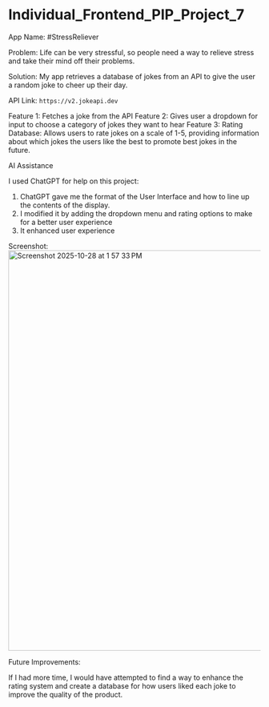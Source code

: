 # Individual_Frontend_PIP_Project_7
App Name: #StressReliever


Problem: Life can be very stressful, so people need a way to relieve stress and take their mind off their problems. 

Solution: My app retrieves a database of jokes from an API to give the user a random joke to cheer up their day. 

API Link: `https://v2.jokeapi.dev`

Feature 1: 
Fetches a joke from the API
Feature 2:
Gives user a dropdown for input to choose a category of jokes they want to hear
Feature 3:
Rating Database: Allows users to rate jokes on a scale of 1-5, providing information about which jokes the users like the best to promote best jokes in the future.

AI Assistance

I used ChatGPT for help on this project:

1. ChatGPT gave me the format of the User Interface and how to line up the contents of the display.
2. I modified it by adding the dropdown menu and rating options to make for a better user experience
3. It enhanced user experience


Screenshot:
<img width="1280" height="800" alt="Screenshot 2025-10-28 at 1 57 33 PM" src="https://github.com/user-attachments/assets/c3e9a432-f058-48e4-aadb-0bee04cc8efa" />



Future Improvements: 

If I had more time, I would have attempted to find a way to enhance the rating system and create a database for how users liked each joke to improve the quality of the product.
